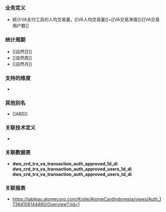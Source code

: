 ### 业务定义

* 统计VA支付工具的人均交易量，[[VA人均交易量]]=[[VA交易净值]]/[[VA交易用户数]]
### 统计周期

* [[自然日]]
* [[自然周]]
* [[自然月]]
### 支持的维度

* 
### 其他别名

* [[ABS]]
### 关联技术定义

* 
### 关联数据表

* **dws_crd_trx_va_transaction_auth_approved_1d_di** 
   **dws_crd_trx_va_transaction_auth_approved_users_1d_di** **dws_crd_trx_va_transaction_auth_approved_users_td_di**
### 关联报表
* https://tableau.atomecorp.com/#/site/AtomeCardIndonesia/views/Auth_17364108144480/Overview?:iid=1